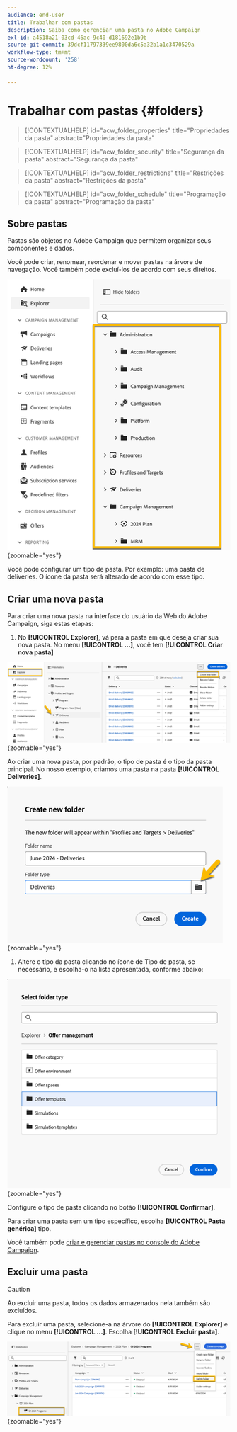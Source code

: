```yaml
---
audience: end-user
title: Trabalhar com pastas
description: Saiba como gerenciar uma pasta no Adobe Campaign
exl-id: a4518a21-03cd-46ac-9c40-d181692e1b9b
source-git-commit: 39dcf11797339ee9800da6c5a32b1a1c3470529a
workflow-type: tm+mt
source-wordcount: '258'
ht-degree: 12%

---
```


# Trabalhar com pastas {#folders}

>[!CONTEXTUALHELP]
>id="acw_folder_properties"
>title="Propriedades da pasta"
>abstract="Propriedades da pasta"

>[!CONTEXTUALHELP]
>id="acw_folder_security"
>title="Segurança da pasta"
>abstract="Segurança da pasta"

>[!CONTEXTUALHELP]
>id="acw_folder_restrictions"
>title="Restrições da pasta"
>abstract="Restrições da pasta"

>[!CONTEXTUALHELP]
>id="acw_folder_schedule"
>title="Programação da pasta"
>abstract="Programação da pasta"

## Sobre pastas

Pastas são objetos no Adobe Campaign que permitem organizar seus componentes e dados.

Você pode criar, renomear, reordenar e mover pastas na árvore de navegação. Você também pode excluí-los de acordo com seus direitos.

![](assets/folders.png){zoomable="yes"}

Você pode configurar um tipo de pasta. Por exemplo: uma pasta de deliveries.
O ícone da pasta será alterado de acordo com esse tipo.

## Criar uma nova pasta

Para criar uma nova pasta na interface do usuário da Web do Adobe Campaign, siga estas etapas:

1. No **[!UICONTROL Explorer]**, vá para a pasta em que deseja criar sua nova pasta.
No menu **[!UICONTROL ...]**, você tem **[!UICONTROL Criar nova pasta]**

![](assets/folder_create.png){zoomable="yes"}

Ao criar uma nova pasta, por padrão, o tipo de pasta é o tipo da pasta principal.
No nosso exemplo, criamos uma pasta na pasta **[!UICONTROL Deliveries]**.

![](assets/folder_new.png){zoomable="yes"}

1. Altere o tipo da pasta clicando no ícone de Tipo de pasta, se necessário, e escolha-o na lista apresentada, conforme abaixo:

![](assets/folder_type.png){zoomable="yes"}

Configure o tipo de pasta clicando no botão **[!UICONTROL Confirmar]**.

Para criar uma pasta sem um tipo específico, escolha **[!UICONTROL Pasta genérica]** tipo.

Você também pode [criar e gerenciar pastas no console do Adobe Campaign](https://experienceleague.adobe.com/en/docs/campaign/campaign-v8/config/configuration/folders-and-views).

## Excluir uma pasta

>[!CAUTION]
>
>Ao excluir uma pasta, todos os dados armazenados nela também são excluídos.

Para excluir uma pasta, selecione-a na árvore do **[!UICONTROL Explorer]** e clique no menu **[!UICONTROL ...]**.
Escolha **[!UICONTROL Excluir pasta]**.

![](assets/folder_delete.png){zoomable="yes"}

